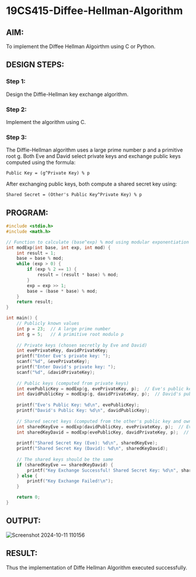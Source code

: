 # 19CS415-Diffee-Hellman-Algorithm
## AIM:
To implement the Diffee Hellman Algoirthm using C or Python.
## DESIGN STEPS:
### Step 1:
Design the Diffie-Hellman key exchange algorithm.

### Step 2:
Implement the algorithm using C.

### Step 3:
The Diffie-Hellman algorithm uses a large prime number p and a primitive root g. Both Eve and David select private keys and exchange public keys computed using the formula:
```
Public Key = (g^Private Key) % p
```
After exchanging public keys, both compute a shared secret key using:
```
Shared Secret = (Other's Public Key^Private Key) % p
```
## PROGRAM:
```c
#include <stdio.h>
#include <math.h>

// Function to calculate (base^exp) % mod using modular exponentiation
int modExp(int base, int exp, int mod) {
    int result = 1;
    base = base % mod;
    while (exp > 0) {
        if (exp % 2 == 1) {
            result = (result * base) % mod;
        }
        exp = exp >> 1;
        base = (base * base) % mod;
    }
    return result;
}

int main() {
    // Publicly known values
    int p = 23;  // A large prime number
    int g = 5;   // A primitive root modulo p
    
    // Private keys (chosen secretly by Eve and David)
    int evePrivateKey, davidPrivateKey;
    printf("Enter Eve's private key: ");
    scanf("%d", &evePrivateKey);
    printf("Enter David's private key: ");
    scanf("%d", &davidPrivateKey);
    
    // Public keys (computed from private keys)
    int evePublicKey = modExp(g, evePrivateKey, p);  // Eve's public key
    int davidPublicKey = modExp(g, davidPrivateKey, p);  // David's public key
    
    printf("Eve's Public Key: %d\n", evePublicKey);
    printf("David's Public Key: %d\n", davidPublicKey);
    
    // Shared secret keys (computed from the other's public key and own private key)
    int sharedKeyEve = modExp(davidPublicKey, evePrivateKey, p);  // Eve computes the shared secret key
    int sharedKeyDavid = modExp(evePublicKey, davidPrivateKey, p);  // David computes the shared secret key
    
    printf("Shared Secret Key (Eve): %d\n", sharedKeyEve);
    printf("Shared Secret Key (David): %d\n", sharedKeyDavid);
    
    // The shared keys should be the same
    if (sharedKeyEve == sharedKeyDavid) {
        printf("Key Exchange Successful! Shared Secret Key: %d\n", sharedKeyEve);
    } else {
        printf("Key Exchange Failed!\n");
    }

    return 0;
}

```
## OUTPUT:
![Screenshot 2024-10-11 110156](https://github.com/user-attachments/assets/57ca616d-398e-4257-bfa2-ddf58d7a03b9)

## RESULT:
Thus the implementation of Diffe Hellman Algorithm executed successfully.
